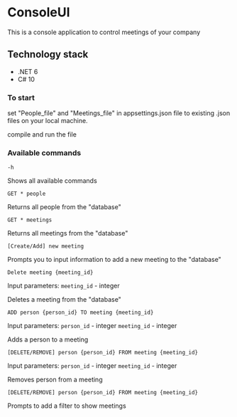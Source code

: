 # ConsoleUI
This is a console application to control meetings of your company
## Technology stack
- .NET 6
- C# 10
### To start 

set "People_file" and "Meetings_file" in appsettings.json file to existing .json files on your local machine.

compile and run the file

### Available commands

```http request
-h
```
Shows all available commands

```http request
GET * people
```
Returns all people from the "database"

```http request
GET * meetings
```
Returns all meetings from the "database"

```http request
[Create/Add] new meeting
```
Prompts you to input information to add a new meeting to the "database"

```http request
Delete meeting {meeting_id}
```
Input parameters:
`meeting_id` - integer

Deletes a meeting from the "database"


```http request
ADD person {person_id} TO meeting {meeting_id}
```
Input parameters:
`person_id` - integer
`meeting_id` - integer

Adds a person to a meeting

```http request
[DELETE/REMOVE] person {person_id} FROM meeting {meeting_id}
```
Input parameters:
`person_id` - integer
`meeting_id` - integer

Removes person from a meeting

```http request
[DELETE/REMOVE] person {person_id} FROM meeting {meeting_id}
```

Prompts to add a filter to show meetings